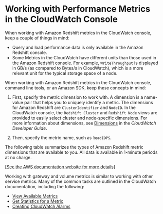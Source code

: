 # Working with Performance Metrics in the CloudWatch Console<a name="using-cloudwatch-console"></a>

When working with Amazon Redshift metrics in the CloudWatch console, keep a couple of things in mind:
+ Query and load performance data is only available in the Amazon Redshift console\.
+ Some Metrics in the CloudWatch have different units than those used in the Amazon Redshift console\. For example, `WriteThroughput` is displayed in GB/s \(as compared to Bytes/s in CloudWatch\), which is a more relevant unit for the typical storage space of a node\.

When working with Amazon Redshift metrics in the CloudWatch console, command line tools, or an Amazon SDK, keep these concepts in mind:

1. First, specify the metric dimension to work with\. A dimension is a name\-value pair that helps you to uniquely identify a metric\. The dimensions for Amazon Redshift are `ClusterIdentifier` and `NodeID`\. In the CloudWatch console, the `Redshift Cluster` and `Redshift Node` views are provided to easily select cluster and node\-specific dimensions\. For more information about dimensions, see [Dimensions](https://docs.aws.amazon.com/AmazonCloudWatch/latest/DeveloperGuide/cloudwatch_concepts.html#Dimension) in the *CloudWatch Developer Guide*\.

1. Then, specify the metric name, such as `ReadIOPS`\.

The following table summarizes the types of Amazon Redshift metric dimensions that are available to you\. All data is available in 1\-minute periods at no charge\. 

[\[See the AWS documentation website for more details\]](http://docs.aws.amazon.com/redshift/latest/mgmt/using-cloudwatch-console.html)

Working with gateway and volume metrics is similar to working with other service metrics\. Many of the common tasks are outlined in the CloudWatch documentation, including the following: 
+ [View Available Metrics](https://docs.aws.amazon.com/AmazonCloudWatch/latest/monitoring/viewing_metrics_with_cloudwatch.html)
+ [Get Statistics for a Metric](https://docs.aws.amazon.com/AmazonCloudWatch/latest/monitoring/getting-metric-statistics.html)
+ [Creating CloudWatch Alarms](https://docs.aws.amazon.com/AmazonCloudWatch/latest/monitoring/AlarmThatSendsEmail.html)